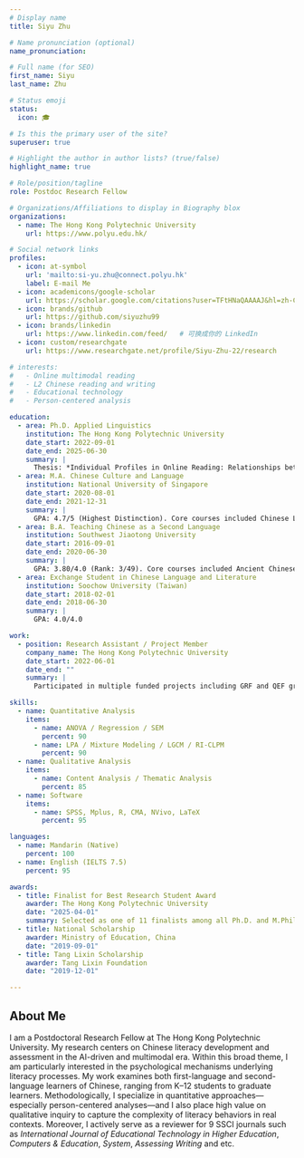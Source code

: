 ```yaml
---
# Display name
title: Siyu Zhu

# Name pronunciation (optional)
name_pronunciation: 

# Full name (for SEO)
first_name: Siyu
last_name: Zhu

# Status emoji
status:
  icon: 🎓

# Is this the primary user of the site?
superuser: true

# Highlight the author in author lists? (true/false)
highlight_name: true

# Role/position/tagline
role: Postdoc Research Fellow

# Organizations/Affiliations to display in Biography blox
organizations:
  - name: The Hong Kong Polytechnic University
    url: https://www.polyu.edu.hk/

# Social network links
profiles:
  - icon: at-symbol
    url: 'mailto:si-yu.zhu@connect.polyu.hk'
    label: E-mail Me
  - icon: academicons/google-scholar
    url: https://scholar.google.com/citations?user=TFtHNaQAAAAJ&hl=zh-CN  # 可换成你的实际 Scholar 链接
  - icon: brands/github
    url: https://github.com/siyuzhu99
  - icon: brands/linkedin
    url: https://www.linkedin.com/feed/   # 可换成你的 LinkedIn
  - icon: custom/researchgate
    url: https://www.researchgate.net/profile/Siyu-Zhu-22/research

# interests:
#   - Online multimodal reading
#   - L2 Chinese reading and writing
#   - Educational technology
#   - Person-centered analysis

education:
  - area: Ph.D. Applied Linguistics
    institution: The Hong Kong Polytechnic University
    date_start: 2022-09-01
    date_end: 2025-06-30
    summary: |
      Thesis: *Individual Profiles in Online Reading: Relationships between Default Psychological Stance, Strategies, and Performance* [Excellent]. GPA: 3.82/4.3
  - area: M.A. Chinese Culture and Language
    institution: National University of Singapore
    date_start: 2020-08-01
    date_end: 2021-12-31
    summary: |
      GPA: 4.7/5 (Highest Distinction). Core courses included Chinese Linguistics, Pragmatics and Politeness, Comparative Grammar between English and Chinese, Contemporary Research in Chinese Language.
  - area: B.A. Teaching Chinese as a Second Language
    institution: Southwest Jiaotong University
    date_start: 2016-09-01
    date_end: 2020-06-30
    summary: |
      GPA: 3.80/4.0 (Rank: 3/49). Core courses included Ancient Chinese, Modern Chinese Language, Traditional Chinese Linguistics, Education Theory.
  - area: Exchange Student in Chinese Language and Literature
    institution: Soochow University (Taiwan)
    date_start: 2018-02-01
    date_end: 2018-06-30
    summary: |
      GPA: 4.0/4.0

work:
  - position: Research Assistant / Project Member
    company_name: The Hong Kong Polytechnic University
    date_start: 2022-06-01
    date_end: ""
    summary: |
      Participated in multiple funded projects including GRF and QEF grants, focusing on online reading, integrated writing, and L2 Chinese learning. Responsibilities included research design, instrument development, sampling management, data analysis, and project reporting.

skills:
  - name: Quantitative Analysis
    items:
      - name: ANOVA / Regression / SEM
        percent: 90
      - name: LPA / Mixture Modeling / LGCM / RI-CLPM
        percent: 90
  - name: Qualitative Analysis
    items:
      - name: Content Analysis / Thematic Analysis
        percent: 85
  - name: Software
    items:
      - name: SPSS, Mplus, R, CMA, NVivo, LaTeX
        percent: 95

languages:
  - name: Mandarin (Native)
    percent: 100
  - name: English (IELTS 7.5)
    percent: 95

awards:
  - title: Finalist for Best Research Student Award
    awarder: The Hong Kong Polytechnic University
    date: "2025-04-01"
    summary: Selected as one of 11 finalists among all Ph.D. and M.Phil. students.
  - title: National Scholarship
    awarder: Ministry of Education, China
    date: "2019-09-01"
  - title: Tang Lixin Scholarship
    awarder: Tang Lixin Foundation
    date: "2019-12-01"

---
```


## About Me

I am a Postdoctoral Research Fellow at The Hong Kong Polytechnic University. My research centers on Chinese literacy development and assessment in the AI-driven and multimodal era. Within this broad theme, I am particularly interested in the psychological mechanisms underlying literacy processes. My work examines both first-language and second-language learners of Chinese, ranging from K–12 students to graduate learners. Methodologically, I specialize in quantitative approaches—especially person-centered analyses—and I also place high value on qualitative inquiry to capture the complexity of literacy behaviors in real contexts. Moreover, I actively serve as a reviewer for 9 SSCI journals  such as *International Journal of Educational Technology in Higher Education*,  *Computers & Education*, *System*, *Assessing Writing* and etc.
